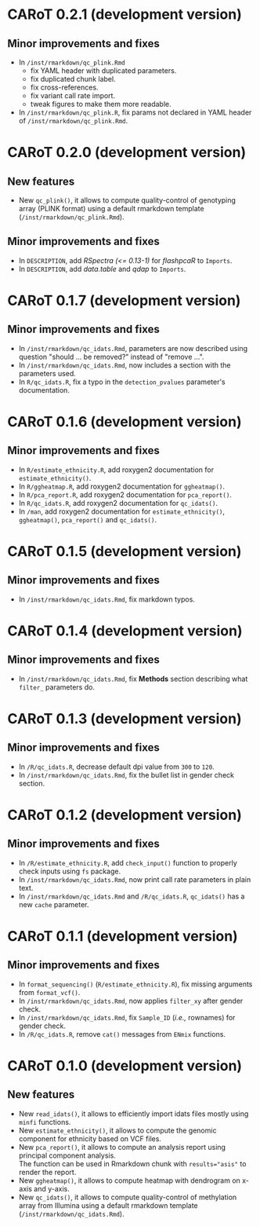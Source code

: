# CARoT 0.2.1 (development version)

## Minor improvements and fixes

* In `/inst/rmarkdown/qc_plink.Rmd`
    + fix YAML header with duplicated parameters.
    + fix duplicated chunk label.
    + fix cross-references.
    + fix variant call rate import.
    + tweak figures to make them more readable.
* In `/inst/rmarkdown/qc_plink.R`, fix params not declared in YAML header of `/inst/rmarkdown/qc_plink.Rmd`.

# CARoT 0.2.0 (development version)

## New features

* New `qc_plink()`, it allows to compute quality-control of genotyping array (PLINK format) using a default rmarkdown template (`/inst/rmarkdown/qc_plink.Rmd`).

## Minor improvements and fixes

* In `DESCRIPTION`, add *RSpectra (<= 0.13-1)* for *flashpcaR* to `Imports`.
* In `DESCRIPTION`, add *data.table* and *qdap* to `Imports`.

# CARoT 0.1.7 (development version)

## Minor improvements and fixes

* In `/inst/rmarkdown/qc_idats.Rmd`, parameters are now described using question "should ... be removed?" 
    instead of "remove ...".
* In `/inst/rmarkdown/qc_idats.Rmd`, now includes a section with the parameters used.
* In `R/qc_idats.R`, fix a typo in the `detection_pvalues` parameter's documentation.

# CARoT 0.1.6 (development version)

## Minor improvements and fixes

* In `R/estimate_ethnicity.R`, add roxygen2 documentation for `estimate_ethnicity()`.
* In `R/ggheatmap.R`, add roxygen2 documentation for `ggheatmap()`.
* In `R/pca_report.R`, add roxygen2 documentation for `pca_report()`.
* In `R/qc_idats.R`, add roxygen2 documentation for `qc_idats()`.
* In `/man`, add roxygen2 documentation for `estimate_ethnicity()`, `ggheatmap()`, `pca_report()` and `qc_idats()`.

# CARoT 0.1.5 (development version)

## Minor improvements and fixes

* In `/inst/rmarkdown/qc_idats.Rmd`, fix markdown typos.

# CARoT 0.1.4 (development version)

## Minor improvements and fixes

* In `/inst/rmarkdown/qc_idats.Rmd`, fix __Methods__ section describing what `filter_` parameters do.

# CARoT 0.1.3 (development version)

## Minor improvements and fixes

* In `/R/qc_idats.R`, decrease default dpi value from `300` to `120`.
* In `/inst/rmarkdown/qc_idats.Rmd`, fix the bullet list in gender check section.

# CARoT 0.1.2 (development version)

## Minor improvements and fixes

* In `/R/estimate_ethnicity.R`, add `check_input()` function to properly check inputs using `fs` package.
* In `/inst/rmarkdown/qc_idats.Rmd`, now print call rate parameters in plain text.
* In `/inst/rmarkdown/qc_idats.Rmd` and `/R/qc_idats.R`, `qc_idats()` has a new `cache` parameter.


# CARoT 0.1.1 (development version)

## Minor improvements and fixes

* In `format_sequencing()` (`R/estimate_ethnicity.R`), fix missing arguments from `format_vcf()`.
* In `/inst/rmarkdown/qc_idats.Rmd`, now applies `filter_xy` after gender check.
* In `/inst/rmarkdown/qc_idats.Rmd`, fix `Sample_ID` (*i.e.,* rownames) for gender check.
* In `/R/qc_idats.R`, remove `cat()` messages from `ENmix` functions.


# CARoT 0.1.0 (development version)

## New features

* New `read_idats()`, it allows to efficiently import idats files mostly using `minfi` functions.
* New `estimate_ethnicity()`, it allows to compute the genomic component for ethnicity based on VCF files.
* New `pca_report()`, it allows to compute an analysis report using principal component analysis.  
  The function can be used in Rmarkdown chunk with `results="asis"` to render the report.
* New `ggheatmap()`, it allows to compute heatmap with dendrogram on x-axis and y-axis.
* New `qc_idats()`, it allows to compute quality-control of methylation array from Illumina using a default rmarkdown template (`/inst/rmarkdown/qc_idats.Rmd`).
